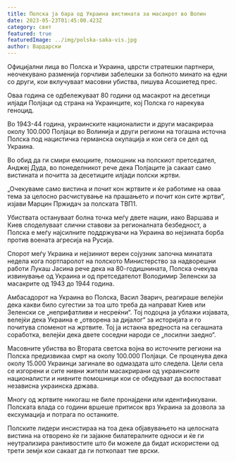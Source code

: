 ```yaml
---
title: Полска ја бара од Украина вистината за масакрот во Волин
date: 2023-05-23T01:45:00.423Z
category: свет
featured: true
featuredImage: ../img/polska-saka-vis.jpg
author: Вардарски
---
```

Официјални лица во Полска и Украина, цврсти стратешки партнери, неочекувано разменија горчливи забелешки за болното минато на едни со други, кои вклучуваат масовни убиства, пишува Асошиетед прес.

Оваа година се одбележуваат 80 години од масакрот на десетици илјади Полјаци од страна на Украинците, кој Полска го нарекува геноцид.

Во 1943-44 година, украинските националисти и други масакрираа околу 100.000 Полјаци во Волинија и други региони на тогашна источна Полска под нацистичка германска окупација и кои сега се дел од Украина.

Во обид да ги смири емоциите, помошник на полскиот претседател, Анджеј Дуда, во понеделникот рече дека Полјаците ја сакаат само вистината и почитта за десетиците илјади полски жртви.

„Очекуваме само вистина и почит кон жртвите и ќе работиме на оваа тема за целосно расчистување на прашањето и почит кон сите жртви“, изјави Марцин Пржидач за полската ТВП1.

Убиствата остануваат болна точка меѓу двете нации, иако Варшава и Киев споделуваат слични ставови за регионалната безбедност, а Полска е меѓу најсилните поддржувачи на Украина во нејзината борба против воената агресија на Русија.

Спорот меѓу Украина и нејзиниот верен сојузник започна минатата недела кога портпаролот на полското Министерство за надворешни работи Лукаш Јасина рече дека на 80-годишнината, Полска очекува извинување од Украина и од претседателот Володимир Зеленски за масакрите од 1943 до 1944 година.

Амбасадорот на Украина во Полска, Васил Зварич, реагираше велејќи дека какви било сугестии за тоа што треба да направат Киев или Зеленски се „неприфатливи и несреќни“. Тој подоцна ја ублажи изјавата, велејќи дека Украина е „отворена за дијалог“ за историјата и го почитува споменот на жртвите. Тој ја истакна вредноста на сегашната соработка, велејќи дека двете соседни народи се „посилни заедно“.

Масовните убиства во Втората светска војна во источните региони на Полска предизвикаа смрт на околу 100.000 Полјаци. Се проценува дека околу 15.000 Украинци загинале во одмаздата што следела. Цели села се изгорени и сите нивни жители масакрирани од украинските националисти и нивните помошници кои се обидуваат да воспостават независна украинска држава.

Многу од жртвите никогаш не биле пронајдени или идентификувани. Полската влада со години вршеше притисок врз Украина за дозвола за ексхумација и потрага по останките.

Полските лидери инсистираа на тоа дека објавувањето на целосната вистина на отворено ќе ги зајакне билатералните односи и ќе ги неутрализира ранливостите што би можеле да бидат искористени од трети земји кои сакаат да ги поткопаат тие врски.
